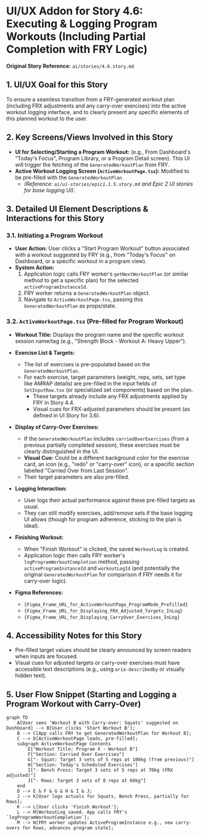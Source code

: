 # UI/UX Addon for Story 4.6: Executing & Logging Program Workouts (Including Partial Completion with FRY Logic)

**Original Story Reference:** `ai/stories/4.6.story.md`

## 1. UI/UX Goal for this Story

To ensure a seamless transition from a FRY-generated workout plan (including FRX adjustments and any carry-over exercises) into the active workout logging interface, and to clearly present any specific elements of this planned workout to the user.

## 2. Key Screens/Views Involved in this Story

- **UI for Selecting/Starting a Program Workout:** (e.g., From Dashboard's "Today's Focus", Program Library, or a Program Detail screen). This UI will trigger the fetching of the `GeneratedWorkoutPlan` from FRY.
- **Active Workout Logging Screen (`ActiveWorkoutPage.tsx`):** Modified to be pre-filled with the `GeneratedWorkoutPlan`.
  - _(Reference: `ai/ui-stories/epic1.1.5.story.md` and Epic 2 UI stories for base logging UI)._

## 3. Detailed UI Element Descriptions & Interactions for this Story

### 3.1. Initiating a Program Workout

- **User Action:** User clicks a "Start Program Workout" button associated with a workout suggested by FRY (e.g., from "Today's Focus" on Dashboard, or a specific workout in a program view).
- **System Action:**
  1. Application logic calls FRY worker's `getNextWorkoutPlan` (or similar method to get a specific plan) for the selected `activeProgramInstanceId`.
  2. FRY worker returns a `GeneratedWorkoutPlan` object.
  3. Navigate to `ActiveWorkoutPage.tsx`, passing this `GeneratedWorkoutPlan` as props/state.

### 3.2. `ActiveWorkoutPage.tsx` (Pre-filled for Program Workout)

- **Workout Title:** Displays the program name and the specific workout session name/tag (e.g., "Strength Block - Workout A: Heavy Upper").
- **Exercise List & Targets:**
  - The list of exercises is pre-populated based on the `GeneratedWorkoutPlan`.
  - For each exercise, target parameters (weight, reps, sets, set type like AMRAP details) are pre-filled in the input fields of `SetInputRow.tsx` (or specialized set components) based on the plan.
    - These targets already include any FRX adjustments applied by FRY in Story 4.4.
    - Visual cues for FRX-adjusted parameters should be present (as defined in UI Story for 3.6).
- **Display of Carry-Over Exercises:**
  - If the `GeneratedWorkoutPlan` includes `carriedOverExercises` (from a previous partially completed session), these exercises must be clearly distinguished in the UI.
  - **Visual Cue:** Could be a different background color for the exercise card, an icon (e.g., "redo" or "carry-over" icon), or a specific section labelled "Carried Over from Last Session".
  - Their target parameters are also pre-filled.
- **Logging Interaction:**
  - User logs their actual performance against these pre-filled targets as usual.
  - They can still modify exercises, add/remove sets if the base logging UI allows (though for program adherence, sticking to the plan is ideal).
- **Finishing Workout:**

  - When "Finish Workout" is clicked, the saved `WorkoutLog` is created.
  - Application logic then calls FRY worker's `logProgramWorkoutCompletion` method, passing `activeProgramInstanceId` and `workoutLogId` (and potentially the original `GeneratedWorkoutPlan` for comparison if FRY needs it for carry-over logic).

- **Figma References:**
  - `{Figma_Frame_URL_for_ActiveWorkoutPage_ProgramMode_Prefilled}`
  - `{Figma_Frame_URL_for_Displaying_FRX_Adjusted_Targets_InLog}`
  - `{Figma_Frame_URL_for_Displaying_CarryOver_Exercises_InLog}`

## 4. Accessibility Notes for this Story

- Pre-filled target values should be clearly announced by screen readers when inputs are focused.
- Visual cues for adjusted targets or carry-over exercises must have accessible text descriptions (e.g., using `aria-describedby` or visually hidden text).

## 5. User Flow Snippet (Starting and Logging a Program Workout with Carry-Over)

```mermaid
graph TD
    A[User sees 'Workout B with Carry-over: Squats' suggested on Dashboard] --> B[User clicks 'Start Workout B'];
    B --> C[App calls FRY to get GeneratedWorkoutPlan for Workout B];
    C --> D[ActiveWorkoutPage loads, pre-filled];
    subgraph ActiveWorkoutPage Contents
        E["Workout Title: Program X - Workout B"]
        F["Section: Carried Over Exercises"]
        G["- Squat: Target 3 sets of 5 reps at 100kg (from previous)"]
        H["Section: Today's Scheduled Exercises"]
        I["- Bench Press: Target 3 sets of 5 reps at 70kg (FRX adjusted)"]
        J["- Rows: Target 3 sets of 8 reps at 60kg"]
    end
    D --> E & F & G & H & I & J;
    J --> K[User logs actuals for Squats, Bench Press, partially for Rows];
    K --> L[User clicks 'Finish Workout'];
    L --> M[WorkoutLog saved. App calls FRY's `logProgramWorkoutCompletion`];
    M --> N[FRY worker updates ActiveProgramInstance e.g., new carry-overs for Rows, advances program state];
```
